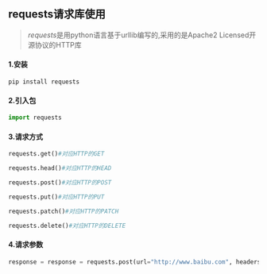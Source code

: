 ## requests请求库使用

> *requests*是用python语言基于urllib编写的,采用的是Apache2 Licensed开源协议的HTTP库

#### 1.安装

```shell
pip install requests
```

#### 2.引入包

```python
import requests
```

#### 3.请求方式

```python
requests.get()#对应HTTP的GET

requests.head()#对应HTTP的HEAD

requests.post()#对应HTTP的POST

requests.put()#对应HTTP的PUT

requests.patch()#对应HTTP的PATCH

requests.delete()#对应HTTP的DELETE
```

#### 4.请求参数

```python
response = response = requests.post(url="http://www.baibu.com", headers={}, data={})
```

